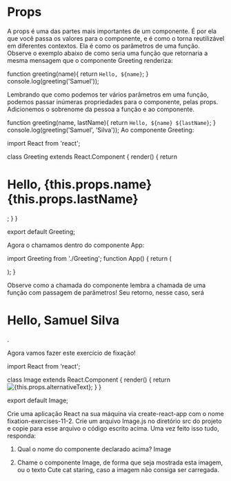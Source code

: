 # Props
A props é uma das partes mais importantes de um componente. É por ela que você passa os valores para o componente, e é como o torna reutilizável em diferentes contextos. Ela é como os parâmetros de uma função. Observe o exemplo abaixo de como seria uma função que retornaria a mesma mensagem que o componente Greeting renderiza:

function greeting(name){
  return `Hello, ${name}`;
}
console.log(greeting('Samuel'));

Lembrando que como podemos ter vários parâmetros em uma função, podemos passar inúmeras propriedades para o componente, pelas props. Adicionemos o sobrenome da pessoa a função e ao componente.

function greeting(name, lastName){
  return `Hello, ${name} ${lastName}`;
}
console.log(greeting('Samuel', 'Silva'));
Ao componente Greeting:

import React from 'react';

class Greeting extends React.Component {
  render() {
    return <h1>Hello, {this.props.name} {this.props.lastName}</h1>;
  }
}

export default Greeting;

Agora o chamamos dentro do componente App:

import Greeting from './Greeting';
function App() {
  return (
    <div>
      <Greeting name="Samuel" lastName="Silva" />
    </div>
  );
}

Observe como a chamada do componente lembra a chamada de uma função com passagem de parâmetros! Seu retorno, nesse caso, será <h1>Hello, Samuel Silva</h1>.

Agora vamos fazer este exercício de fixação!

import React from 'react';

class Image extends React.Component {
  render() {
    return <img src={this.props.source} alt={this.props.alternativeText} />;
  }
}

export default Image;

Crie uma aplicação React na sua máquina via create-react-app com o nome fixation-exercises-11-2. Crie um arquivo Image.js no diretório src do projeto e copie para esse arquivo o código escrito acima. Uma vez feito isso tudo, responda:

1. Qual o nome do componente declarado acima? Image

2. Chame o componente Image, de forma que seja mostrada esta imagem, ou o texto Cute cat staring, caso a imagem não consiga ser carregada.

